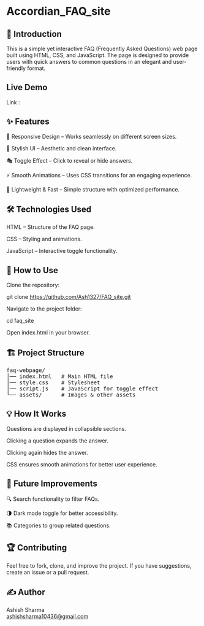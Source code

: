 # Accordian_FAQ_site


## 🌟 Introduction

This is a simple yet interactive FAQ (Frequently Asked Questions) web page built using HTML, CSS, and JavaScript. The page is designed to provide users with quick answers to common questions in an elegant and user-friendly format.

## Live Demo

 Link : 
 
## ✨ Features

📌 Responsive Design – Works seamlessly on different screen sizes.

🎨 Stylish UI – Aesthetic and clean interface.

🎭 Toggle Effect – Click to reveal or hide answers.

⚡ Smooth Animations – Uses CSS transitions for an engaging experience.

🚀 Lightweight & Fast – Simple structure with optimized performance.

## 🛠️ Technologies Used

HTML – Structure of the FAQ page.

CSS – Styling and animations.

JavaScript – Interactive toggle functionality.


## 🔧 How to Use

Clone the repository:

git clone https://github.com/Ash1327/FAQ_site.git

Navigate to the project folder:

cd faq_site

Open index.html in your browser.

## 🏗️ Project Structure

<pre>
faq-webpage/
│── index.html   # Main HTML file
│── style.css    # Stylesheet
│── script.js    # JavaScript for toggle effect
└── assets/      # Images & other assets
</pre>

## 💡 How It Works

Questions are displayed in collapsible sections.

Clicking a question expands the answer.

Clicking again hides the answer.

CSS ensures smooth animations for better user experience.

## 🎯 Future Improvements

🔍 Search functionality to filter FAQs.

🌗 Dark mode toggle for better accessibility.

📚 Categories to group related questions.

## 🏆 Contributing

Feel free to fork, clone, and improve the project. If you have suggestions, create an issue or a pull request.

## ✍️ Author

Ashish Sharma<br>
ashishsharma10436@gmail.com
